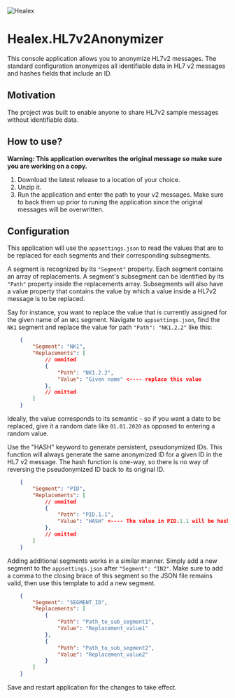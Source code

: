 ![Healex](images/healex-icon-cropped.png)

# Healex.HL7v2Anonymizer

This console application allows you to anonymize HL7v2 messages. The standard configuration anonymizes all identifiable data in HL7 v2 messages and hashes fields that include an ID.

## Motivation

The project was built to enable anyone to share HL7v2 sample messages without identifiable data. 

## How to use?

**Warning: This application overwrites the original message so make sure you are working on a copy.**

1. Download the latest release to a location of your choice.
2. Unzip it.
3. Run the application and enter the path to your v2 messages. Make sure to back them up prior to runing the application since the original messages will be overwritten.

## Configuration

This application will use the `appsettings.json` to read the values that are to be replaced for each segments and their corresponding subsegments. 

A segment is recognized by its `"Segment"` property. Each segment contains an array of replacements. A segment's subsegment can be identified by its `"Path"` property inside the replacements array. Subsegments will also have a value property that contains the value by which a value inside a HL7v2 message is to be replaced.

Say for instance, you want to replace the value that is currently assigned for the given name of an `NK1` segment. Navigate to `appsettings.json`, find the `NK1` segment and replace the value for path `"Path": "NK1.2.2"` like this:

```json
    {
        "Segment": "NK1",
        "Replacements": [
            // ommited
            {
                "Path": "NK1.2.2",
                "Value": "Given name" <---- replace this value
            },
            // omitted
        ]
    }
```

Ideally, the value corresponds to its semantic - so if you want a date to be replaced, give it a random date like `01.01.2020` as opposed to entering a random value.

Use the "HASH" keyword to generate persistent, pseudonymized IDs. This function will always generate the same anonymized ID for a given ID in the HL7 v2 message. The hash function is one-way, so there is no way of reversing the pseudonymized ID back to its original ID.

```json
    {
        "Segment": "PID",
        "Replacements": [
            // ommited
            {
                "Path": "PID.1.1",
                "Value": "HASH" <---- The value in PID.1.1 will be hashed, not overwritten
            },
            // omitted
        ]
    }
```

Adding additional segments works in a similar manner. Simply add a new segment to the `appsettings.json` after `"Segment": "IN2"`. Make sure to add a comma to the closing brace of this segment so the JSON file remains valid, then use this template to add a new segment.

```json
    {
        "Segment": "SEGMENT_ID",
        "Replacements": [
            {
                "Path": "Path_to_sub_segment1",
                "Value": "Replacement_value1"
            },
            {
                "Path": "Path_to_sub_segment2",
                "Value": "Replacement_value2"
            }
        ]
    }
```

Save and restart application for the changes to take effect.
